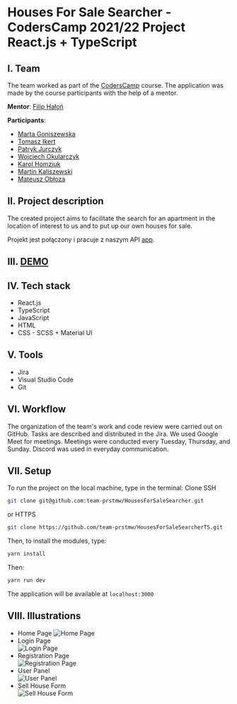 # Houses For Sale Searcher - CodersCamp 2021/22 Project React.js + TypeScript

## I. Team

The team worked as part of the [CodersCamp](https://coderscamp.pl/) course. The application was made by the course participants with the help of a mentor.

**Mentor**: [Filip Hałoń](https://github.com/FilipHalon)

**Participants**:

- [Marta Goniszewska](https://github.com/mgoniszewska)
- [Tomasz Ikert](https://github.com/ike-tom)
- [Patryk Jurczyk](https://github.com/PatrykJurczyk)
- [Wojciech Okularczyk](https://github.com/shadowas-py)
- [Karol Homziuk](https://github.com/Karol-pl)
- [Martin Kaliszewski](https://github.com/MCaliJr)
- [Mateusz Obłoza](https://github.com/zyzgz)

## II. Project description

The created project aims to facilitate the search for an apartment in the location of interest to us and to put up our own houses for sale.

Projekt jest połączony i pracuje z naszym API [app](https://pacific-refuge-80597.herokuapp.com/api).

## III. [DEMO]()

## IV. Tech stack

- React.js
- TypeScript
- JavaScript
- HTML
- CSS - SCSS + Material UI

## V. Tools

- Jira
- Visual Studio Code
- Git

## VI. Workflow

The organization of the team's work and code review were carried out on GitHub. Tasks are described and distributed in the Jira. We used Google Meet for meetings. Meetings were conducted every Tuesday, Thursday, and Sunday. Discord was used in everyday communication.

## VII. Setup

To run the project on the local machine, type in the terminal:
Clone SSH

```bash
git clone git@github.com:team-prstmw/HousesForSaleSearcher.git
```

or HTTPS

```bash
git clone https://github.com/team-prstmw/HousesForSaleSearcherTS.git
```

Then, to install the modules, type:

```bash
yarn install
```

Then:

```bash
yarn run dev
```

The application will be available at `localhost:3000`

## VIII. Illustrations

- Home Page
  ![Home Page]()
- Login Page  
  ![Login Page]()
- Registration Page  
  ![Registration Page]()
- User Panel  
  ![User Panel]()
- Sell House Form  
  ![Sell House Form]()
